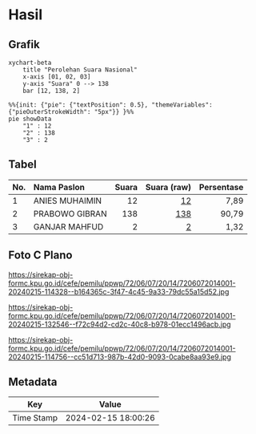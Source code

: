 # Hasil

## Grafik

```mermaid
xychart-beta
    title "Perolehan Suara Nasional"
    x-axis [01, 02, 03]
    y-axis "Suara" 0 --> 138
    bar [12, 138, 2]
```

```mermaid
%%{init: {"pie": {"textPosition": 0.5}, "themeVariables": {"pieOuterStrokeWidth": "5px"}} }%%
pie showData
    "1" : 12
    "2" : 138
    "3" : 2
```

## Tabel

| No. | Nama Paslon    | Suara | Suara (raw) | Persentase |
|:--- |:-------------- | -----:| -----------:| ----------:|
| 1   | ANIES MUHAIMIN | 12    | [12][p-1]   | 7,89       |
| 2   | PRABOWO GIBRAN | 138   | [138][p-2]  | 90,79      |
| 3   | GANJAR MAHFUD  | 2     | [2][p-3]    | 1,32       |


[p-1]: https://github.com/gigit-pemilu/pemilu-2024/blob/main/pilpres/hitung-suara/sub/72-sulawesi-tengah/sub/06-morowali/sub/07-menui-kepulauan/sub/2014-matarape/sub/001-tps/sub/paslon-1.txt
[p-2]: https://github.com/gigit-pemilu/pemilu-2024/blob/main/pilpres/hitung-suara/sub/72-sulawesi-tengah/sub/06-morowali/sub/07-menui-kepulauan/sub/2014-matarape/sub/001-tps/sub/paslon-2.txt
[p-3]: https://github.com/gigit-pemilu/pemilu-2024/blob/main/pilpres/hitung-suara/sub/72-sulawesi-tengah/sub/06-morowali/sub/07-menui-kepulauan/sub/2014-matarape/sub/001-tps/sub/paslon-3.txt

## Foto C Plano

https://sirekap-obj-formc.kpu.go.id/cefe/pemilu/ppwp/72/06/07/20/14/7206072014001-20240215-114328--b164365c-3f47-4c45-9a33-79dc55a15d52.jpg

https://sirekap-obj-formc.kpu.go.id/cefe/pemilu/ppwp/72/06/07/20/14/7206072014001-20240215-132546--f72c94d2-cd2c-40c8-b978-01ecc1496acb.jpg

https://sirekap-obj-formc.kpu.go.id/cefe/pemilu/ppwp/72/06/07/20/14/7206072014001-20240215-114756--cc51d713-987b-42d0-9093-0cabe8aa93e9.jpg


## Metadata

| Key        | Value               |
| ---------- | ------------------- |
| Time Stamp | 2024-02-15 18:00:26 |



